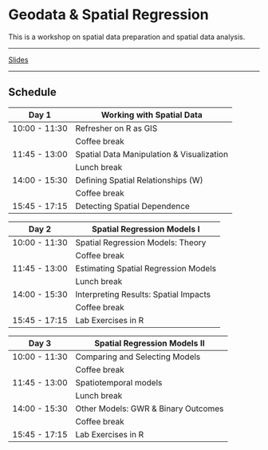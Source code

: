 # Geodata & Spatial Regression

This is a workshop on spatial data preparation and spatial data analysis. 


---

[Slides](https://ruettenauer.github.io/Geodata_Spatial_Regression/)

---


## Schedule

| Day 1         | Working with Spatial Data                 |
|---------------|-------------------------------------------|
| 10:00 - 11:30 | Refresher on R as GIS                     |
|               | Coffee break                              |
| 11:45 - 13:00 | Spatial Data Manipulation & Visualization |
|               | Lunch break                               |
| 14:00 - 15:30 | Defining Spatial Relationships (W)        |
|               | Coffee break                              |
| 15:45 - 17:15 | Detecting Spatial Dependence              |

| Day 2         | Spatial Regression Models I           |
|---------------|---------------------------------------|
| 10:00 - 11:30 | Spatial Regression Models: Theory     |
|               | Coffee break                          |
| 11:45 - 13:00 | Estimating Spatial Regression Models  |
|               | Lunch break                           |
| 14:00 - 15:30 | Interpreting Results: Spatial Impacts |
|               | Coffee break                          |
| 15:45 - 17:15 | Lab Exercises in R                    |

| Day 3         | Spatial Regression Models II        |
|---------------|-------------------------------------|
| 10:00 - 11:30 | Comparing and Selecting Models      |
|               | Coffee break                        |
| 11:45 - 13:00 | Spatiotemporal models               |
|               | Lunch break                         |
| 14:00 - 15:30 | Other Models: GWR & Binary Outcomes |
|               | Coffee break                        |
| 15:45 - 17:15 | Lab Exercises in R                  |